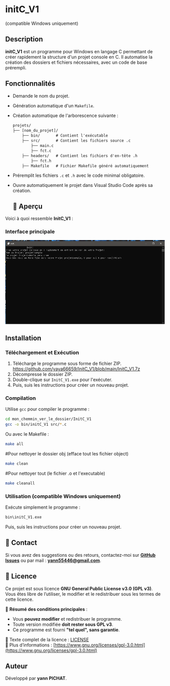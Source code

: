 # initC_V1
(compatible Windows uniquement)


## Description
**initC_V1** est un programme pour Windows en langage C permettant de créer rapidement la structure d'un projet console en C. Il automatise la création des dossiers et fichiers nécessaires, avec un code de base prérempli.

## Fonctionnalités
- Demande le nom du projet.
- Génération automatique d'un `Makefile`.
- Création automatique de l'arborescence suivante :
  ```
  projets/
  ├── [nom_du_projet]/
      ├── bin/       # Contient l'exécutable 
      ├── src/       # Contient les fichiers source .c
          ├── main.c
          ├── fct.c
      ├── headers/   # Contient les fichiers d'en-tête .h
          ├── fct.h
      ├── Makefile   # Fichier Makefile généré automatiquement
  ```
- Préremplit les fichiers `.c` et `.h` avec le code minimal obligatoire.
- Ouvre automatiquement le projet dans Visual Studio Code après sa création.

  ## 📸 Aperçu

Voici à quoi ressemble **InitC_V1** :

### Interface principale
![Interface principale](screenshot/ScreenInitC_V1.png)



## Installation
### Téléchargement et Exécution
1. Télécharge le programme sous forme de fichier ZIP. https://github.com/yaya66659/InitC_V1/blob/main/InitC_V1.7z
2. Décompresse le dossier ZIP.
3. Double-clique sur `InitC_V1.exe` pour l'exécuter.
4. Puis, suis les instructions pour créer un nouveau projet.

### Compilation
Utilise `gcc` pour compiler le programme :
```sh
cd mon_chemmin_ver_le_dossier/InitC_V1
gcc -o bin/initC_V1 src/*.c
```
Ou avec le Makefile :
```sh
make all
```
#Pour nettoyer le dossier obj (efface tout les fichier object)
```sh
make clean
```
#Pour nettoyer tout (le fichier .o et l'executable)
```sh
make cleanall
```

### Utilisation (compatible Windows uniquement)
Exécute simplement le programme :
```sh
bin\initC_V1.exe
```
Puis, suis les instructions pour créer un nouveau projet.

## 📩 Contact
Si vous avez des suggestions ou des retours, contactez-moi sur **[GitHub Issues](https://github.com/yaya66659/BlocKeyboard/issues)** ou par mail : **yann55446@gmail.com**.  


## 📜 Licence

Ce projet est sous licence **GNU General Public License v3.0 (GPL v3)**.  
Vous êtes libre de l’utiliser, le modifier et le redistribuer sous les termes de cette licence.  

📌 **Résumé des conditions principales** :
- Vous **pouvez modifier** et redistribuer le programme.
- Toute version modifiée **doit rester sous GPL v3**.
- Ce programme est fourni **"tel quel", sans garantie**.  

🔗 Texte complet de la licence : [LICENSE](LICENSE)  
🔗 Plus d’informations : [https://www.gnu.org/licenses/gpl-3.0.html](https://www.gnu.org/licenses/gpl-3.0.html)  

## Auteur
Développé par **yann PICHAT**.

